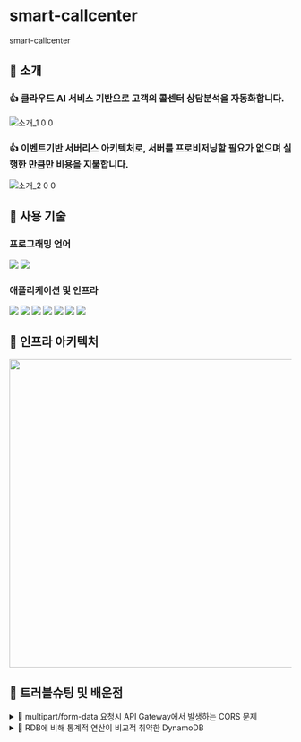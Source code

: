 # smart-callcenter
smart-callcenter

## 🔘 소개
### 👍 클라우드 AI 서비스 기반으로 고객의 콜센터 상담분석을 자동화합니다.
![소개_1 0 0](https://github.com/user-attachments/assets/b1687fc3-333e-4749-9456-9f6cccdde68d)

### 👍 이벤트기반 서버리스 아키텍처로, 서버를 프로비저닝할 필요가 없으며 실행한 만큼만 비용을 지불합니다.

![소개_2 0 0](https://github.com/user-attachments/assets/ee6e9996-04d0-4312-8f71-4bf5f60eeb0f)


## 🔘 사용 기술
### 프로그래밍 언어
<img src="https://img.shields.io/badge/javascript-F7DF1E?style=for-the-badge&logo=javascript&logoColor=black"> <img src="https://img.shields.io/badge/python-3776AB?style=for-the-badge&logo=python&logoColor=black"> 
### 애플리케이션 및 인프라
<img src="https://img.shields.io/badge/amazon apigateway-FF4F8B?style=for-the-badge&logo=amazonapigateway&logoColor=black"> <img src="https://img.shields.io/badge/amazon cloudfront-EC1C24?style=for-the-badge&logo=cloudfront&logoColor=black"> <img src="https://img.shields.io/badge/amazon s3-569A31?style=for-the-badge&logo=amazons3&logoColor=black"> <img src="https://img.shields.io/badge/aws lambda-FF9900?style=for-the-badge&logo=awslambda&logoColor=black"> <img src="https://img.shields.io/badge/amazon transcribe-68BC71?style=for-the-badge&logo=amazontranscribe&logoColor=black"> <img src="https://img.shields.io/badge/amazon bedrock-68BC71?style=for-the-badge&logo=amazon bedrock&logoColor=black"> <img src="https://img.shields.io/badge/amazon dynamodb-4053D6?style=for-the-badge&logo=amazondynamodb&logoColor=black"> 

## 🔘 인프라 아키텍처
<img src="https://github.com/user-attachments/assets/b66865df-263e-44cf-ae02-6ef27796525f" width=1200 height=550 />


## 🔘 트러블슈팅 및 배운점
<details>
  <summary>📒 multipart/form-data 요청시 API Gateway에서 발생하는 CORS 문제 </summary>
  <br> 
   o <strong>현상</strong> : 로컬 or S3에서 호스팅되는 HTML에서 API-Gateway로 multipart/form-data 요청을 보낼시, 403-CORS 발생<br><br>
   o <strong>원인</strong> : 이진파일 업로드를 위해, multipart/form-data 요청을 API-Gateway로 보내는 경우 [통합 요청]의 매핑템플릿을 추가해야 하며, [API 설정]의 이진 미디어 형식에 multipart/form-data를 추가해야 한다.<br><br>
   o <strong>해결안</strong> : [통합 요청]의 매핑템플릿을 추가, [API 설정]의 이진 미디어 형식에 multipart/form-data를 추가. <br><br>
</details>

<details>
  <summary>📒 RDB에 비해 통계적 연산이 비교적 취약한 DynamoDB  </summary>
  <br> 
   o <strong>현상</strong> : 분석 결과를 저장하는 테이블을 NoSQL인 DynamoDB로 선택한 이유는, "확장성" 때문이다. 관계형DB는 스키마가 한번 정해지면, 다시 수정하는 작업이 제약이 크다 (NoSQL에 비해서). 만약 추후에 분석 항목이 추가된다면 이를 테이블의 속성에도 마찬가지로 확장해야 하기 때문에, 이를 염두하여 DynamoDB를 선택했다. 하지만 분석결과에 통계작업을 거친 후에, 화면에 가져가려는 과정이 DynamoDB에서 난해하다는 것을 막바지에 깨달았다. <br><br>
   o <strong>원인</strong> : ("현상"과 동일) <br><br>
   o <strong>해결안</strong> : (1) DynamoDB Stream을 활용  (2) DynamoDB -> RDB로 변경  (3) RedShift 등을 활용 <br><br>
</details>
